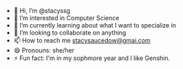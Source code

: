 - 👋 Hi, I’m @stacyssg
- 👀 I’m interested in Computer Science
- 🌱 I’m currently learning about what I want to specialize in
- 💞️ I’m looking to collaborate on anything
- 📫 How to reach me stacysaucedow@gmai.com
- 😄 Pronouns: she/her
- ⚡ Fun fact: I'm in my sophmore year and I like Genshin.

<!---
stacyssg/stacyssg is a ✨ special ✨ repository because its `README.md` (this file) appears on your GitHub profile.
You can click the Preview link to take a look at your changes.
--->
